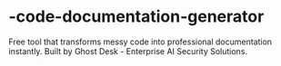 # -code-documentation-generator
Free tool that transforms messy code into professional documentation instantly. Built by Ghost Desk - Enterprise AI Security Solutions.
